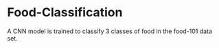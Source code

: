 # Food-Classification
A CNN model is trained to classify 3 classes of food in the food-101 data set.
